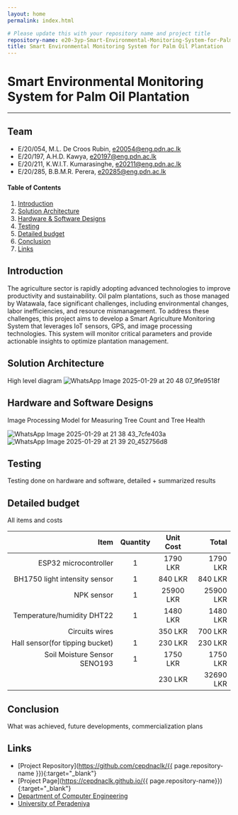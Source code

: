 ```yaml
---
layout: home
permalink: index.html

# Please update this with your repository name and project title
repository-name: e20-3yp-Smart-Environmental-Monitoring-System-for-Palm-Oil-Plantation
title: Smart Environmental Monitoring System for Palm Oil Plantation
---
```


[comment]: # "This is the standard layout for the project, but you can clean this and use your own template"

# Smart Environmental Monitoring System for Palm Oil Plantation

---

## Team
- E/20/054, M.L. De Croos Rubin,     e20054@eng.pdn.ac.lk <br>
- E/20/197,  A.H.D. Kawya,           e20197@eng.pdn.ac.lk <br>
- E/20/211,  K.W.I.T. Kumarasinghe,  e20211@eng.pdn.ac.lk <br>
- E/20/285, B.B.M.R. Perera,         e20285@eng.pdn.ac.lk <br>

<!-- Image (photo/drawing of the final hardware) should be here -->

<!-- This is a sample image, to show how to add images to your page. To learn more options, please refer [this](https://projects.ce.pdn.ac.lk/docs/faq/how-to-add-an-image/) -->

<!-- ![Sample Image](./images/sample.png) -->

#### Table of Contents
1. [Introduction](#introduction)
2. [Solution Architecture](#solution-architecture )
3. [Hardware & Software Designs](#hardware-and-software-designs)
5. [Testing](#testing)
6. [Detailed budget](#detailed-budget)
7. [Conclusion](#conclusion)
8. [Links](#links)

## Introduction

The agriculture sector is rapidly adopting advanced technologies to improve productivity and sustainability. Oil palm plantations, such as those managed by Watawala, face significant challenges, including environmental changes, labor inefficiencies, and resource mismanagement. To address these challenges, this project aims to develop a Smart Agriculture Monitoring System that leverages IoT sensors, GPS, and image processing technologies. This system will monitor critical parameters and provide actionable insights to optimize plantation management.


## Solution Architecture

High level diagram 
![WhatsApp Image 2025-01-29 at 20 48 07_9fe9518f](https://github.com/user-attachments/assets/c5ba75bc-3438-4bb6-81db-776753146d3c)

## Hardware and Software Designs

Image Processing Model for Measuring Tree Count and Tree Health

![WhatsApp Image 2025-01-29 at 21 38 43_7cfe403a](https://github.com/user-attachments/assets/731296d6-5059-479c-a36a-63655ec75ab9)
![WhatsApp Image 2025-01-29 at 21 39 20_452756d8](https://github.com/user-attachments/assets/f3dae423-91bf-4920-a6a0-86b34fa52f32)

## Testing

Testing done on hardware and software, detailed + summarized results

## Detailed budget

All items and costs

| Item                             | Quantity  | Unit Cost     | Total     |
| --------------------------------:|:---------:|:-------------:|----------:|
| ESP32 microcontroller            | 1         | 1790 LKR      | 1790 LKR  |
| BH1750 light intensity sensor    | 1         | 840 LKR       | 840 LKR   |
| NPK sensor                       | 1         | 25900 LKR     | 25900 LKR |
| Temperature/humidity DHT22       | 1         | 1480 LKR      | 1480 LKR  |
| Circuits wires                   |           | 350 LKR       | 700 LKR   |
| Hall sensor(for tipping bucket)  | 1         | 230 LKR       | 230 LKR   |
| Soil Moisture Sensor SENO193     | 1         | 1750 LKR      | 1750 LKR  |
|                                  |           | 230 LKR       | 32690 LKR |

## Conclusion

What was achieved, future developments, commercialization plans

## Links

- [Project Repository](https://github.com/cepdnaclk/{{ page.repository-name }}){:target="_blank"}
- [Project Page](https://cepdnaclk.github.io/{{ page.repository-name}}){:target="_blank"}
- [Department of Computer Engineering](http://www.ce.pdn.ac.lk/)
- [University of Peradeniya](https://eng.pdn.ac.lk/)

[//]: # (Please refer this to learn more about Markdown syntax)
[//]: # (https://github.com/adam-p/markdown-here/wiki/Markdown-Cheatsheet)

